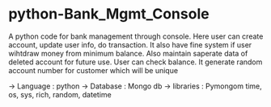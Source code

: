 # python-Bank_Mgmt_Console

A python code for bank management through console. Here user can create account, update user info, do transaction.
It also have fine system if user wihtdraw money from minimum balance. Also maintain saperate data of deleted account for future use.
User can check balance. It generate random account number for customer which will be unique

-> Language  : python
-> Database  : Mongo db
-> libraries : Pymongom time, os, sys, rich, random, datetime
